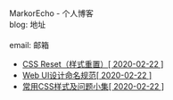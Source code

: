 

<!DOCTYPE html>
<html>
<head>
    <meta charset="utf-8">
    <title>MarkorEcho - 个人博客</title>
    <link href="style.css" rel="stylesheet" type="text/css"/>
</head>

<body>
<div id="container">

<div id="sidebar">
<div id="logo">MarkorEcho - 个人博客</div>
<div id="aboutus">
blog: 地址
<br>
<br>
email: 邮箱
</div>
</div>

<div id="main">
<div id="list">
<ul>
<li><a href="post.php?id=3">CSS Reset（样式重置）<span class="date">[ 2020-02-22 ]</span></a></li><li><a href="post.php?id=2">Web UI设计命名规范<span class="date">[ 2020-02-22 ]</span></a></li><li><a href="post.php?id=1">常用CSS样式及问题小集<span class="date">[ 2020-02-22 ]</span></a></li>            </ul>
</div>
</div>

</div>
</body>
</html>
